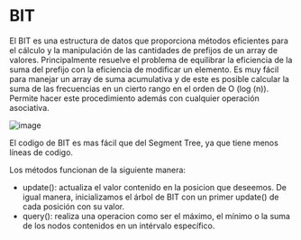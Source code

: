 # BIT
El BIT es una estructura de datos que proporciona métodos eficientes para el cálculo y la manipulación de las cantidades de prefijos de un array de valores.
Principalmente resuelve el problema de equilibrar la eficiencia de la suma del prefijo con la eficiencia de modificar un elemento. Es muy fácil para manejar un array de suma acumulativa y de este es posible calcular la suma de las frecuencias en un cierto rango en el orden de O (log (n)). Permite hacer este procedimiento además con cualquier operación asociativa.

![image](http://iq.opengenus.org/content/images/2019/07/i-1product.png)

El codigo de BIT es mas fácil que del Segment Tree, ya que tiene menos líneas de codigo.

Los métodos funcionan de la siguiente manera:
- update(): actualiza el valor contenido en la posicion que deseemos. De igual manera, inicializamos el árbol de BIT con un primer update() de cada posición con su valor.
- query(): realiza una operacion como ser el máximo, el mínimo o la suma de los nodos contenidos en un intérvalo específico.
